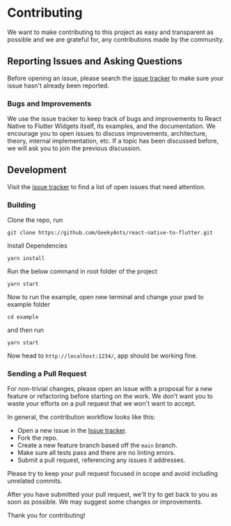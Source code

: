 # Contributing

We want to make contributing to this project as easy and transparent as possible and we are grateful for, any contributions made by the community.

## Reporting Issues and Asking Questions

Before opening an issue, please search the [issue tracker](https://github.com/GeekyAnts/react-native-to-flutter/issues) to make sure your issue hasn't already been reported.

### Bugs and Improvements

We use the issue tracker to keep track of bugs and improvements to React Native to Flutter Widgets itself, its examples, and the documentation. We encourage you to open issues to discuss improvements, architecture, theory, internal implementation, etc. If a topic has been discussed before, we will ask you to join the previous discussion.

## Development

Visit the [issue tracker](https://github.com/GeekyAnts/react-native-to-flutter/issues) to find a list of open issues that need attention.

### Building


Clone the repo, run 

```
git clone https://github.com/GeekyAnts/react-native-to-flutter.git
```

Install Dependencies
```
yarn install
```

Run the below command in root folder of the project

```
yarn start
```

Now to run the example, open new terminal and change your pwd to example folder

```
cd example
```
and then run

```
yarn start
```
Now head to `http://localhost:1234/`, app should be working fine.







### Sending a Pull Request

For non-trivial changes, please open an issue with a proposal for a new feature or refactoring before starting on the work. We don't want you to waste your efforts on a pull request that we won't want to accept.

In general, the contribution workflow looks like this:

- Open a new issue in the [Issue tracker](https://github.com/GeekyAnts/react-native-to-flutter/issues).
- Fork the repo.
- Create a new feature branch based off the `main` branch.
- Make sure all tests pass and there are no linting errors.
- Submit a pull request, referencing any issues it addresses.

Please try to keep your pull request focused in scope and avoid including unrelated commits.

After you have submitted your pull request, we'll try to get back to you as soon as possible. We may suggest some changes or improvements.

Thank you for contributing!
